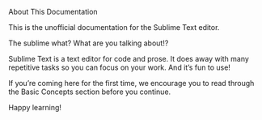 About This Documentation

This is the unofficial documentation for the Sublime Text editor.

The sublime what? What are you talking about!?

Sublime Text is a text editor for code and prose. It does away with many repetitive tasks so you can focus on your work. And it’s fun to use!

If you’re coming here for the first time, we encourage you to read through the Basic Concepts section before you continue.

Happy learning!

